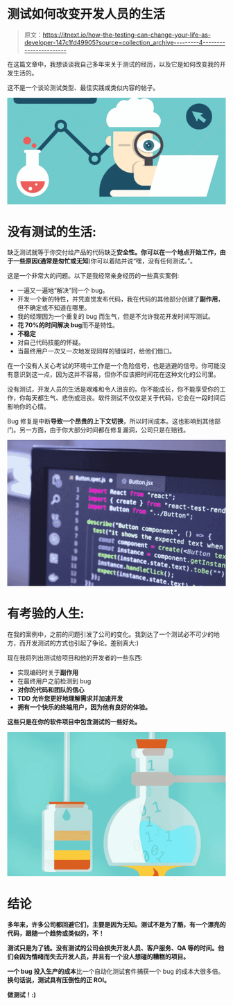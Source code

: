 # 测试如何改变开发人员的生活

> 原文：<https://itnext.io/how-the-testing-can-change-your-life-as-developer-147c1fd49905?source=collection_archive---------4----------------------->

在这篇文章中，我想谈谈我自己多年来关于测试的经历，以及它是如何改变我的开发生活的。

这不是一个谈论测试类型、最佳实践或类似内容的帖子。

![](img/f445a2c51dc26bcc2bab4c1aed9ee6d5.png)

# 没有测试的生活:

缺乏测试就等于你交付给产品的代码缺乏**安全性。**你可以在一个地点开始工作，由于一些原因(通常是**匆忙或无知**)你可以着陆并说“嘿，没有任何测试。”。

这是一个非常大的问题。以下是我经常亲身经历的一些真实案例:

*   一遍又一遍地“解决”同一个 bug。
*   开发一个新的特性，并凭直觉发布代码，我在代码的其他部分创建了**副作用**，但不确定或不知道在哪里。
*   我的经理因为一个重复的 bug 而生气，但是不允许我花开发时间写测试。
*   **花 70%的时间解决 bug**而不是特性。
*   **不稳定**
*   对自己代码技能的怀疑。
*   当最终用户一次又一次地发现同样的错误时，给他们借口。

在一个没有人关心考试的环境中工作是一个危险信号，也是逃避的信号。你可能没有意识到这一点，因为这并不容易，但你不应该把时间花在这种文化的公司里。

没有测试，开发人员的生活是艰难和令人沮丧的。你不能成长，你不能享受你的工作，你每天都生气、悲伤或沮丧。软件测试不仅仅是关于代码，它会在一段时间后影响你的心情。

Bug 修复是中断**导致一个昂贵的上下文切换**，所以时间成本。这也影响到其他部门。另一方面，由于你大部分时间都在修复漏洞，公司只是在赔钱。

![](img/27a71b866b7db09d55ae4ae2cfc6c8c6.png)

# **有考验的人生:**

在我的案例中，之前的问题引发了公司的变化。我到达了一个测试必不可少的地方，而开发测试的方式也引起了争论。差别真大:)

现在我将列出测试给项目和他的开发者的一些东西:

*   实现编码时关于**副作用**
*   在最终用户之前检测到 bug
*   **对你的代码和团队的信心**
*   **TDD 允许您更好地理解需求并加速开发**
*   **拥有一个快乐的终端用户，因为他有良好的体验。**

**这些只是在你的软件项目中包含测试的一些好处。**

**![](img/c3cd3adfd2c2340a400c4ee435532202.png)**

# ****结论****

**多年来，许多公司都回避它们，主要是因为无知。测试不是为了酷，有一个漂亮的代码，跟随一个趋势或类似的，不！**

**测试只是为了钱。没有测试的公司会损失开发人员、客户服务、QA 等的时间。他们会因为情绪而失去开发人员，并且有一个没人想碰的糟糕的项目。**

**一个 bug 投入生产的成本**比一个自动化测试套件捕获一个 bug 的成本大很多倍。**换句话说，测试具有压倒性的正 ROI。**

**做测试！:)**